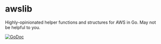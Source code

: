 # awslib
Highly-opinionated helper functions and structures for AWS in Go.
May not be helpful to you.

[![GoDoc](https://godoc.org/github.com/cognusion/awslib?status.svg)](https://godoc.org/github.com/cognusion/awslib)
